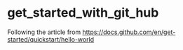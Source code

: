 # get_started_with_git_hub
Following the article from https://docs.github.com/en/get-started/quickstart/hello-world
